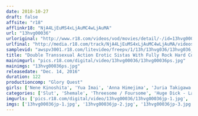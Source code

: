 ```yaml
---
date: 2018-10-27
draft: false
affsite: "r18"
afflinkr18: "NjA4LjEuMS4xLjAuMC4wLjAuMA"
url: "13hvg00036"
urloriginal: "http://www.r18.com/videos/vod/movies/detail/-/id=13hvg00036"
urlfinal: "http://media.r18.com/track/NjA4LjEuMS4xLjAuMC4wLjAuMA/videos/vod/movies/detail/-/id=13hvg00036"
samplevid: "awspv3001.r18.com/litevideo/freepv/1/13h/13hvg036/13hvg036_dmb_w.mp4"
title: "Double Transsexual Action Erotic Sistas With Fully Rock Hard Cocks And Anal Pussies Are Cumming At Ya"
mainimgurl: "pics.r18.com/digital/video/13hvg00036/13hvg00036ps.jpg"
mainimgs: "13hvg00036ps.jpg"
releasedate: "Dec. 14, 2016"
duration: 122
productioncomp: "Glory Quest"
girls: ['Nene Kinoshita', 'Yua Imai', 'Anna Himejima', 'Juria Takigawa']
categories: ['Slut', 'Shemale', 'Threesome / Foursome', 'Huge Dick - Large Dick', 'Hi-Def']
imgurls: ['pics.r18.com/digital/video/13hvg00036/13hvg00036jp-1.jpg', 'pics.r18.com/digital/video/13hvg00036/13hvg00036jp-2.jpg', 'pics.r18.com/digital/video/13hvg00036/13hvg00036jp-3.jpg', 'pics.r18.com/digital/video/13hvg00036/13hvg00036jp-4.jpg', 'pics.r18.com/digital/video/13hvg00036/13hvg00036jp-5.jpg', 'pics.r18.com/digital/video/13hvg00036/13hvg00036jp-6.jpg', 'pics.r18.com/digital/video/13hvg00036/13hvg00036jp-7.jpg', 'pics.r18.com/digital/video/13hvg00036/13hvg00036jp-8.jpg', 'pics.r18.com/digital/video/13hvg00036/13hvg00036jp-9.jpg', 'pics.r18.com/digital/video/13hvg00036/13hvg00036jp-10.jpg', 'pics.r18.com/digital/video/13hvg00036/13hvg00036jp-11.jpg', 'pics.r18.com/digital/video/13hvg00036/13hvg00036jp-12.jpg', 'pics.r18.com/digital/video/13hvg00036/13hvg00036jp-13.jpg', 'pics.r18.com/digital/video/13hvg00036/13hvg00036jp-14.jpg', 'pics.r18.com/digital/video/13hvg00036/13hvg00036jp-15.jpg', 'pics.r18.com/digital/video/13hvg00036/13hvg00036jp-16.jpg', 'pics.r18.com/digital/video/13hvg00036/13hvg00036jp-17.jpg', 'pics.r18.com/digital/video/13hvg00036/13hvg00036jp-18.jpg', 'pics.r18.com/digital/video/13hvg00036/13hvg00036jp-19.jpg', 'pics.r18.com/digital/video/13hvg00036/13hvg00036jp-20.jpg']
imgs: ['13hvg00036jp-1.jpg', '13hvg00036jp-2.jpg', '13hvg00036jp-3.jpg', '13hvg00036jp-4.jpg', '13hvg00036jp-5.jpg', '13hvg00036jp-6.jpg', '13hvg00036jp-7.jpg', '13hvg00036jp-8.jpg', '13hvg00036jp-9.jpg', '13hvg00036jp-10.jpg', '13hvg00036jp-11.jpg', '13hvg00036jp-12.jpg', '13hvg00036jp-13.jpg', '13hvg00036jp-14.jpg', '13hvg00036jp-15.jpg', '13hvg00036jp-16.jpg', '13hvg00036jp-17.jpg', '13hvg00036jp-18.jpg', '13hvg00036jp-19.jpg', '13hvg00036jp-20.jpg']
---
```

